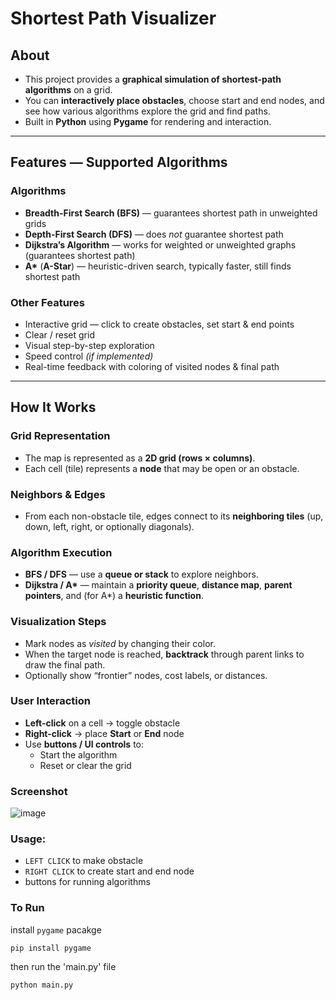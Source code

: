 # Shortest Path Visualizer

##  About
- This project provides a **graphical simulation of shortest-path algorithms** on a grid.  
- You can **interactively place obstacles**, choose start and end nodes, and see how various algorithms explore the grid and find paths.  
- Built in **Python** using **Pygame** for rendering and interaction.  

---

##  Features — Supported Algorithms

###  Algorithms
- **Breadth-First Search (BFS)** — guarantees shortest path in unweighted grids  
- **Depth-First Search (DFS)** — does *not* guarantee shortest path  
- **Dijkstra’s Algorithm** — works for weighted or unweighted graphs (guarantees shortest path)  
- **A\*** (**A-Star**) — heuristic-driven search, typically faster, still finds shortest path  

###  Other Features
-  Interactive grid — click to create obstacles, set start & end points  
-  Clear / reset grid  
-  Visual step-by-step exploration  
-  Speed control *(if implemented)*  
-  Real-time feedback with coloring of visited nodes & final path  

---

##  How It Works

###  Grid Representation
- The map is represented as a **2D grid (rows × columns)**.  
- Each cell (tile) represents a **node** that may be open or an obstacle.  

###  Neighbors & Edges
- From each non-obstacle tile, edges connect to its **neighboring tiles** (up, down, left, right, or optionally diagonals).  

###  Algorithm Execution
- **BFS / DFS** — use a **queue or stack** to explore neighbors.  
- **Dijkstra / A\*** — maintain a **priority queue**, **distance map**, **parent pointers**, and (for A\*) a **heuristic function**.  

###  Visualization Steps
-  Mark nodes as *visited* by changing their color.  
-  When the target node is reached, **backtrack** through parent links to draw the final path.  
-  Optionally show “frontier” nodes, cost labels, or distances.  

###  User Interaction
- **Left-click** on a cell → toggle obstacle  
- **Right-click** → place **Start** or **End** node  
- Use **buttons / UI controls** to:
  - Start the algorithm  
  - Reset or clear the grid  
 


### Screenshot
![image](https://github.com/user-attachments/assets/400716ae-676c-4cb4-ab57-6c5324f76ac5)
### Usage:
- `LEFT CLICK` to make obstacle
- `RIGHT CLICK` to create start and end node
- buttons for running algorithms
### To Run
install `pygame` pacakge
```
pip install pygame
```
then run the 'main.py' file
```
python main.py
```
